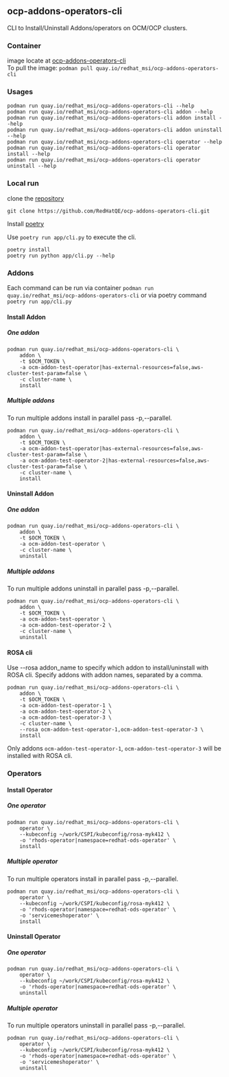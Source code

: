 ## ocp-addons-operators-cli
CLI to Install/Uninstall Addons/operators on OCM/OCP clusters.

### Container
image locate at [ocp-addons-operators-cli](https://quay.io/repository/redhat_msi/ocp-addons-operators-cli)  
To pull the image: `podman pull quay.io/redhat_msi/ocp-addons-operators-cli`

### Usages

```
podman run quay.io/redhat_msi/ocp-addons-operators-cli --help
podman run quay.io/redhat_msi/ocp-addons-operators-cli addon --help
podman run quay.io/redhat_msi/ocp-addons-operators-cli addon install --help
podman run quay.io/redhat_msi/ocp-addons-operators-cli addon uninstall --help
podman run quay.io/redhat_msi/ocp-addons-operators-cli operator --help
podman run quay.io/redhat_msi/ocp-addons-operators-cli operator install --help
podman run quay.io/redhat_msi/ocp-addons-operators-cli operator uninstall --help
```

### Local run

clone the [repository](https://github.com/RedHatQE/ocp-addons-operators-cli.git)

```
git clone https://github.com/RedHatQE/ocp-addons-operators-cli.git
```

Install [poetry](https://github.com/python-poetry/poetry)

Use `poetry run app/cli.py` to execute the cli.

```
poetry install
poetry run python app/cli.py --help
```


### Addons

Each command can be run via container `podman run quay.io/redhat_msi/ocp-addons-operators-cli` or via poetry command `poetry run app/cli.py`

#### Install Addon
##### One addon

```
podman run quay.io/redhat_msi/ocp-addons-operators-cli \
    addon \
    -t $OCM_TOKEN \
    -a ocm-addon-test-operator|has-external-resources=false,aws-cluster-test-param=false \
    -c cluster-name \
    install
```

##### Multiple addons

To run multiple addons install in parallel pass -p,--parallel.

```
podman run quay.io/redhat_msi/ocp-addons-operators-cli \
    addon \
    -t $OCM_TOKEN \
    -a ocm-addon-test-operator|has-external-resources=false,aws-cluster-test-param=false \
    -a ocm-addon-test-operator-2|has-external-resources=false,aws-cluster-test-param=false \
    -c cluster-name \
    install
```

#### Uninstall Addon
##### One addon

```
podman run quay.io/redhat_msi/ocp-addons-operators-cli \
    addon \
    -t $OCM_TOKEN \
    -a ocm-addon-test-operator \
    -c cluster-name \
    uninstall
```

##### Multiple addons

To run multiple addons uninstall in parallel pass -p,--parallel.

```
podman run quay.io/redhat_msi/ocp-addons-operators-cli \
    addon \
    -t $OCM_TOKEN \
    -a ocm-addon-test-operator \
    -a ocm-addon-test-operator-2 \
    -c cluster-name \
    uninstall
```

#### ROSA cli
Use --rosa addon_name to specify which addon to install/uninstall with ROSA cli.
Specify addons with addon names, separated by a comma.

```
podman run quay.io/redhat_msi/ocp-addons-operators-cli \
    addon \
    -t $OCM_TOKEN \
    -a ocm-addon-test-operator-1 \
    -a ocm-addon-test-operator-2 \
    -a ocm-addon-test-operator-3 \
    -c cluster-name \
    --rosa ocm-addon-test-operator-1,ocm-addon-test-operator-3 \
    install
```
Only addons `ocm-addon-test-operator-1`, `ocm-addon-test-operator-3` will be installed with ROSA cli.

### Operators
#### Install Operator
##### One operator

```
podman run quay.io/redhat_msi/ocp-addons-operators-cli \
    operator \
    --kubeconfig ~/work/CSPI/kubeconfig/rosa-myk412 \
    -o 'rhods-operator|namespace=redhat-ods-operator' \
    install
```

##### Multiple operator

To run multiple operators install in parallel pass -p,--parallel.

```
podman run quay.io/redhat_msi/ocp-addons-operators-cli \
    operator \
    --kubeconfig ~/work/CSPI/kubeconfig/rosa-myk412 \
    -o 'rhods-operator|namespace=redhat-ods-operator' \
    -o 'servicemeshoperator' \
    install
```

#### Uninstall Operator
##### One operator

```
podman run quay.io/redhat_msi/ocp-addons-operators-cli \
    operator \
    --kubeconfig ~/work/CSPI/kubeconfig/rosa-myk412 \
    -o 'rhods-operator|namespace=redhat-ods-operator' \
    uninstall
```

##### Multiple operator

To run multiple operators uninstall in parallel pass -p,--parallel.

```
podman run quay.io/redhat_msi/ocp-addons-operators-cli \
    operator \
    --kubeconfig ~/work/CSPI/kubeconfig/rosa-myk412 \
    -o 'rhods-operator|namespace=redhat-ods-operator' \
    -o 'servicemeshoperator' \
    uninstall
```
